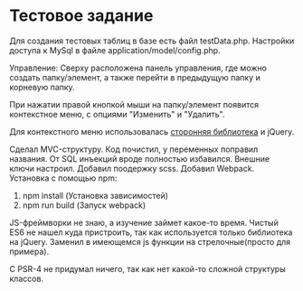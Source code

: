 # Тестовое задание
Для создания тестовых таблиц в базе есть файл testData.php. Настройки доступа к MySql в файле application/model/config.php.

Управление: Сверху расположена панель управления, где можно создать папку/элемент, 
а также перейти в предыдущую папку и корневую папку.

При нажатии правой кнопкой мыши на  папку/элемент появится контекстное меню, с опциями "Изменить" и "Удалить".

Для контекстного меню использовалась [сторонняя библиотека](https://github.com/swisnl/jQuery-contextMenu) и jQuery.

Сделал MVC-структуру. 
Код почистил, у переменных поправил названия.
От SQL инъекций вроде полностью избавился. Внешние ключи настроил.
Добавил поодержку scss. 
Добавил Webpack. Установка с помощью npm:
1. npm install (Установка зависимостей)
2. npm run build (Запуск webpack)

JS-фреймворки не знаю, а изучение займет какое-то время.
Чистый ES6 не нашел куда пристроить, так как используется только библиотека на jQuery.
Заменил в имеющемся js функции на стрелочные(просто для примера).

C PSR-4 не придумал ничего, так как нет какой-то сложной структуры классов.